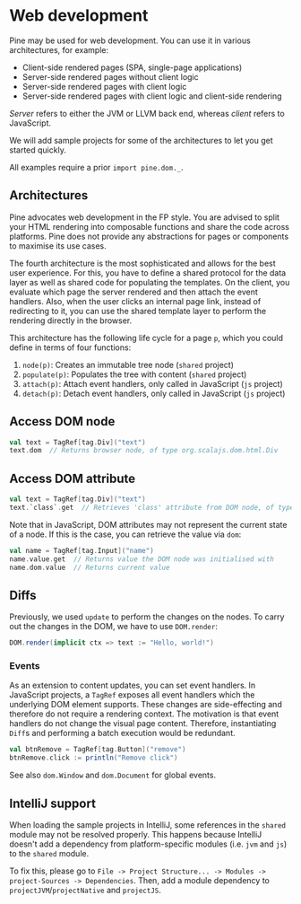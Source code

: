 # Web development
Pine may be used for web development. You can use it in various architectures, for example:

* Client-side rendered pages (SPA, single-page applications)
* Server-side rendered pages without client logic
* Server-side rendered pages with client logic
* Server-side rendered pages with client logic and client-side rendering

_Server_ refers to either the JVM or LLVM back end, whereas _client_ refers to JavaScript.

We will add sample projects for some of the architectures to let you get started quickly.

All examples require a prior `import pine.dom._`.

## Architectures
Pine advocates web development in the FP style. You are advised to split your HTML rendering into composable functions and share the code across platforms. Pine does not provide any abstractions for pages or components to maximise its use cases.

The fourth architecture is the most sophisticated and allows for the best user experience. For this, you have to define a shared protocol for the data layer as well as shared code for populating the templates. On the client, you evaluate which page the server rendered and then attach the event handlers. Also, when the user clicks an internal page link, instead of redirecting to it, you can use the shared template layer to perform the rendering directly in the browser.

This architecture has the following life cycle for a page `p`, which you could define in terms of four functions:

1. `node(p)`: Creates an immutable tree node (`shared` project)
2. `populate(p)`: Populates the tree with content (`shared` project)
3. `attach(p)`: Attach event handlers, only called in JavaScript (`js` project)
4. `detach(p)`: Detach event handlers, only called in JavaScript (`js` project)

## Access DOM node
```scala
val text = TagRef[tag.Div]("text")
text.dom  // Returns browser node, of type org.scalajs.dom.html.Div
```

## Access DOM attribute
```scala
val text = TagRef[tag.Div]("text")
text.`class`.get  // Retrieves 'class' attribute from DOM node, of type Option[String]
```

Note that in JavaScript, DOM attributes may not represent the current state of a node. If this is the case, you can retrieve the value via `dom`:

```scala
val name = TagRef[tag.Input]("name")
name.value.get  // Returns value the DOM node was initialised with
name.dom.value  // Returns current value
```

## Diffs
Previously, we used `update` to perform the changes on the nodes. To carry out the changes in the DOM, we have to use `DOM.render`:

```scala
DOM.render(implicit ctx => text := "Hello, world!")
```

### Events
As an extension to content updates, you can set event handlers. In JavaScript projects, a `TagRef` exposes all event handlers which the underlying DOM element supports. These changes are side-effecting and therefore do not require a rendering context. The motivation is that event handlers do not change the visual page content. Therefore, instantiating `Diff`s and performing a batch execution would be redundant.

```scala
val btnRemove = TagRef[tag.Button]("remove")
btnRemove.click := println("Remove click")
```

See also `dom.Window` and `dom.Document` for global events.

## IntelliJ support
When loading the sample projects in IntelliJ, some references in the `shared` module may not be resolved properly. This happens because IntelliJ doesn't add a dependency from platform-specific modules (i.e. `jvm` and `js`) to the `shared` module.

To fix this, please go to `File -> Project Structure... -> Modules -> project-Sources -> Dependencies`. Then, add a module dependency to `projectJVM`/`projectNative` and `projectJS`.
